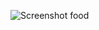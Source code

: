 ![Screenshot food](https://user-images.githubusercontent.com/106671618/224811370-30fe0267-62cc-4e70-bb3d-d722c160bb87.png)
